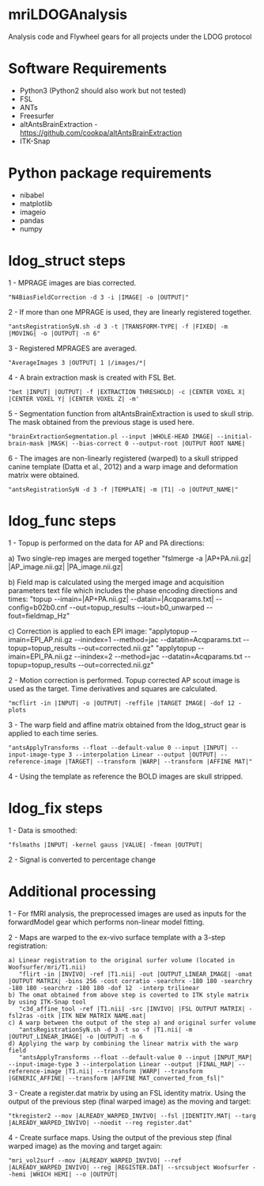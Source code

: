 # mriLDOGAnalysis
Analysis code and Flywheel gears for all projects under the LDOG protocol

# Software Requirements
- Python3 (Python2 should also work but not tested)
- FSL 
- ANTs 
- Freesurfer
- altAntsBrainExtraction - https://github.com/cookpa/altAntsBrainExtraction
- ITK-Snap

# Python package requirements
- nibabel
- matplotlib
- imageio
- pandas
- numpy

# ldog_struct steps

1 - MPRAGE images are bias corrected.

    "N4BiasFieldCorrection -d 3 -i |IMAGE| -o |OUTPUT|"

2 - If more than one MPRAGE is used, they are linearly registered together.

    "antsRegistrationSyN.sh -d 3 -t |TRANSFORM-TYPE| -f |FIXED| -m |MOVING| -o |OUTPUT| -n 6"

3 - Registered MPRAGES are averaged.

    "AverageImages 3 |OUTPUT| 1 |/images/*| 

4 - A brain extraction mask is created with FSL Bet.

    "bet |INPUT| |OUTPUT| -f |EXTRACTION THRESHOLD| -c |CENTER VOXEL X| |CENTER VOXEL Y| |CENTER VOXEL Z| -m'

5 - Segmentation function from altAntsBrainExtraction is used to skull strip. The mask obtained from the previous stage is used here.

    "brainExtractionSegmentation.pl --input |WHOLE-HEAD IMAGE| --initial-brain-mask |MASK| --bias-correct 0 --output-root |OUTPUT ROOT NAME|

6 - The images are non-linearly registered (warped) to a skull stripped canine template (Datta et al., 2012) and a warp image and deformation matrix were obtained.

    "antsRegistrationSyN -d 3 -f |TEMPLATE| -m |T1| -o |OUTPUT_NAME|"

# ldog_func steps

1 - Topup is performed on the data for AP and PA directions:

a) Two single-rep images are merged together
    "fslmerge -a |AP+PA.nii.gz| |AP_image.nii.gz| |PA_image.nii.gz|

b) Field map is calculated using the merged image and acquisition parameters text file which includes the phase encoding directions and times:
    "topup --imain=|AP+PA.nii.gz| --datain=|Acqparams.txt| --config=b02b0.cnf --out=topup_results --iout=b0_unwarped --fout=fieldmap_Hz"

c) Correction is applied to each EPI image:
    "applytopup --imain=EPI_AP.nii.gz --inindex=1 --method=jac --datatin=Acqparams.txt --topup=topup_results --out=corrected.nii.gz"
    "applytopup --imain=EPI_PA.nii.gz --inindex=2 --method=jac --datatin=Acqparams.txt --topup=topup_results --out=corrected.nii.gz"

2 - Motion correction is performed. Topup corrected AP scout image is used as the target. Time derivatives and squares are calculated. 

    "mcflirt -in |INPUT| -o |OUTPUT| -reffile |TARGET IMAGE| -dof 12 -plots
   
3 - The warp field and affine matrix obtained from the ldog_struct gear is applied to each time series. 

    "antsApplyTransforms --float --default-value 0 --input |INPUT| --input-image-type 3 --interpolation Linear --output |OUTPUT| --reference-image |TARGET| --transform |WARP| --transform |AFFINE MAT|"

4 - Using the template as reference the BOLD images are skull stripped.

# ldog_fix steps

1 - Data is smoothed:

    "fslmaths |INPUT| -kernel gauss |VALUE| -fmean |OUTPUT|

2 - Signal is converted to percentage change


# Additional processing 

1 - For fMRI analysis, the preprocessed images are used as inputs for the forwardModel gear which performs non-linear model fitting.

2 - Maps are warped to the ex-vivo surface template with a 3-step registration:

    a) Linear registration to the original surfer volume (located in Woofsurfer/mri/T1.nii)
       "flirt -in |INVIVO| -ref |T1.nii| -out |OUTPUT_LINEAR_IMAGE| -omat |OUTPUT MATRIX| -bins 256 -cost corratio -searchrx -180 180 -searchry -180 180 -searchrz -180 180 -dof 12  -interp trilinear
    b) The omat obtained from above step is coverted to ITK style matrix by using ITK-Snap tool 
       "c3d_affine_tool -ref |T1.nii| -src |INVIVO| |FSL OUTPUT MATRIX| -fsl2ras -oitk |ITK NEW MATRIX NAME.mat|
    c) A warp between the output of the step a) and original surfer volume
       "antsRegistrationSyN.sh -d 3 -t so -f |T1.nii| -m |OUTPUT_LINEAR_IMAGE| -o |OUTPUT| -n 6
    d) Applying the warp by combining the linear matrix with the warp field
       "antsApplyTransforms --float --default-value 0 --input |INPUT_MAP| --input-image-type 3 --interpolation Linear --output |FINAL_MAP| --reference-image |T1.nii| --transform |WARP| --transform |GENERIC_AFFINE| --transform |AFFINE MAT_converted_from_fsl|"

3 - Create a register.dat matrix by using an FSL identity matrix. Using the output of the previous step (final warped image) as the moving and target:

    "tkregister2 --mov |ALREADY_WARPED_INVIVO| --fsl |IDENTITY.MAT| --targ |ALREADY_WARPED_INVIVO| --noedit --reg register.dat" 

4 - Create surface maps. Using the output of the previous step (final warped image) as the moving and target again:

    "mri_vol2surf --mov |ALREADY_WARPED_INVIVO| --ref |ALREADY_WARPED_INVIVO| --reg |REGISTER.DAT| --srcsubject Woofsurfer --hemi |WHICH HEMI| --o |OUTPUT|  

